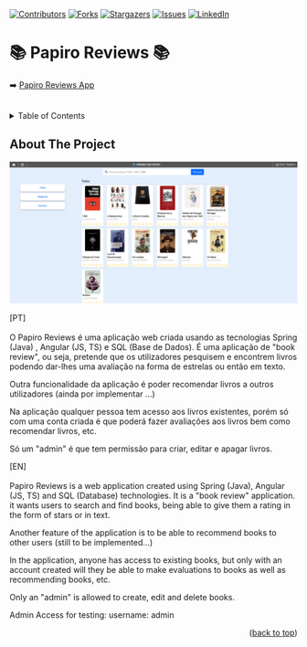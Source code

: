 <a name="readme-top"></a>

[![Contributors][contributors-shield]][contributors-url]
[![Forks][forks-shield]][forks-url]
[![Stargazers][stars-shield]][stars-url]
[![Issues][issues-shield]][issues-url]
[![LinkedIn][linkedin-shield]][linkedin-url]

# :books: Papiro Reviews :books:

:arrow_right: [Papiro Reviews App](https://tiago1139.github.io/Papiro-Angular/) <br/><br/>

<!-- TABLE OF CONTENTS -->
<details>
  <summary>Table of Contents</summary>
  <ol>
    <li>
      <a href="#about-the-project">About The Project</a>
    </li>
  </ol>
</details>


<!-- ABOUT THE PROJECT -->
## About The Project

[![Papiro App][product-screenshot]](https://tiago1139.github.io/Papiro-Angular/)

[PT]<br/><br/>
O Papiro Reviews é uma aplicação web criada usando as tecnologias Spring (Java) , Angular (JS, TS) e SQL (Base de Dados).
É uma aplicação de "book review", ou seja, pretende que os utilizadores pesquisem e encontrem livros podendo dar-lhes uma
avaliação na forma de estrelas ou então em texto.

Outra funcionalidade da aplicação é poder recomendar livros a outros utilizadores (ainda por implementar ...)

Na aplicação qualquer pessoa tem acesso aos livros existentes, porém só com uma conta criada é que poderá fazer avaliações
aos livros bem como recomendar livros, etc.

Só um "admin" é que tem permissão para criar, editar e apagar livros.

[EN]<br/><br/>
Papiro Reviews is a web application created using Spring (Java), Angular (JS, TS) and SQL (Database) technologies.
It is a "book review" application. it wants users to search and find books, being able to give them a
rating in the form of stars or in text.

Another feature of the application is to be able to recommend books to other users (still to be implemented...)

In the application, anyone has access to existing books, but only with an account created will they be able to make evaluations
to books as well as recommending books, etc.

Only an "admin" is allowed to create, edit and delete books.

Admin Access for testing:
username: admin

<p align="right">(<a href="#readme-top">back to top</a>)</p>




<!-- MARKDOWN LINKS & IMAGES -->
<!-- https://www.markdownguide.org/basic-syntax/#reference-style-links -->
[contributors-shield]: https://img.shields.io/github/contributors/tiago1139/Papiro-Angular.svg?style=for-the-badge
[contributors-url]: https://github.com/tiago1139/Papiro-Angular/graphs/contributors

[forks-shield]: https://img.shields.io/github/forks/tiago1139/Papiro-Angular.svg?style=for-the-badge
[forks-url]: https://github.com/tiago1139/Papiro-Angular/network/members

[stars-shield]: https://img.shields.io/github/stars/tiago1139/Papiro-Angular.svg?style=for-the-badge
[stars-url]: https://github.com/tiago1139/Papiro-Angular/stargazers

[issues-shield]: https://img.shields.io/github/issues/tiago1139/Papiro-Angular.svg?style=for-the-badge
[issues-url]: https://github.com/tiago1139/Papiro-Angular/issues

[linkedin-shield]: https://img.shields.io/badge/-LinkedIn-black.svg?style=for-the-badge&logo=linkedin&colorB=555
[linkedin-url]: https://www.linkedin.com/in/tiago-pinto-dev/

[product-screenshot]: papiro-app.png

[Angular.io]: https://img.shields.io/badge/Angular-DD0031?style=for-the-badge&logo=angular&logoColor=white
[Angular-url]: https://angular.io/


[Bootstrap.com]: https://img.shields.io/badge/Bootstrap-563D7C?style=for-the-badge&logo=bootstrap&logoColor=white
[Bootstrap-url]: https://getbootstrap.com

